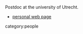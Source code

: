 Postdoc at the university of Utrecht.

* [personal web page](https://t-lenz.github.io/)

category:people
